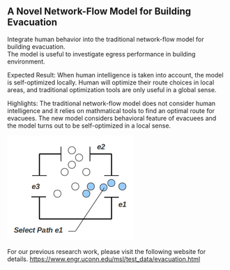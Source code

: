 ## A Novel Network-Flow Model for Building Evacuation

Integrate human behavior into the traditional network-flow model for building evacuation.  
The model is useful to investigate egress performance in building environment.  

Expected Result: When human intelligence is taken into account, the model is self-optimized locally.  Human will optimize their route choices in local areas, and traditional optimization tools are only useful in a global sense.  

Highlights: The traditional network-flow model does not consider human intelligence and it relies on mathmatical tools to find an optimal route for evacuees.  The new model considers behavioral feature of evacuees and the model turns out to be self-optimized in a local sense.   

![](https://github.com/godisreal/Evac-Network-Flow/blob/master/wayfinding.png)

For our previous research work, please visit the following website for details. 
https://www.engr.uconn.edu/msl/test_data/evacuation.html
